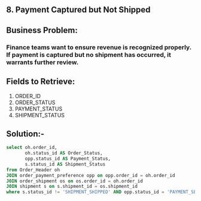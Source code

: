 ## 8. Payment Captured but Not Shipped
## Business Problem:
### Finance teams want to ensure revenue is recognized properly. If payment is captured but no shipment has occurred, it warrants further review.

## Fields to Retrieve:

1. ORDER_ID
2. ORDER_STATUS
3. PAYMENT_STATUS
4. SHIPMENT_STATUS

## Solution:-
```sql
select oh.order_id, 
       oh.status_id AS Order_Status,
       opp.status_id AS Payment_Status,
       s.status_id AS Shipment_Status
from Order_Header oh 
JOIN order_payment_preference opp on opp.order_id = oh.order_id
JOIN order_shipment os on os.order_id = oh.order_id
JOIN shipment s on s.shipment_id = os.shipment_id
where s.status_id != 'SHIPMENT_SHIPPED' AND opp.status_id = 'PAYMENT_SETTLED' or s.status_id is null;

```
